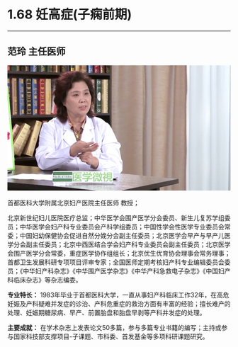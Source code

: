 # 1.68 妊高症(子痫前期)

---



## 范玲 主任医师

![1678426894499](image/c01_68/1678426894499.png)

首都医科大学附属北京妇产医院主任医师 教授；

北京新世纪妇儿医院医疗总监；中华医学会围产医学分会委员、新生儿复苏学组委员；中华医学会妇产科专业委员会产科学组委员；中国性学会性医学专业委员会常委；中国妇幼保健协会促进自然分娩分会副主任委员；北京医学会早产与早产儿医学分会副主任委员；北京中西医结合学会妇产科专业委员会副主任委员；北京医学会围产医学分会常委，重症医学协作组组长；北京优生优育协会理事会常务理事；首都卫生发展科研专项项目评审专家；全国医师定期考核妇产科专业编辑委员会委员；《中华妇产科杂志》《中华围产医学杂志》《中华产科急救电子杂志》《中国妇产科临床杂志》等杂志编委。

**专业特长：** 1983年毕业于首都医科大学，一直从事妇产科临床工作32年，在高危妊娠及产科疑难并发症的诊治、产科危重症的救治方面有丰富的经验；擅长难产的处理、妊娠期糖尿病、早产、前置胎盘和胎盘早剥等产科并发症的处理。

**主要成就：** 在学术杂志上发表论文50多篇，参与多篇专业书籍的编写；主持或参与国家科技部支撑项目-子课题、市科委、首发基金等多项科研课题研究。

